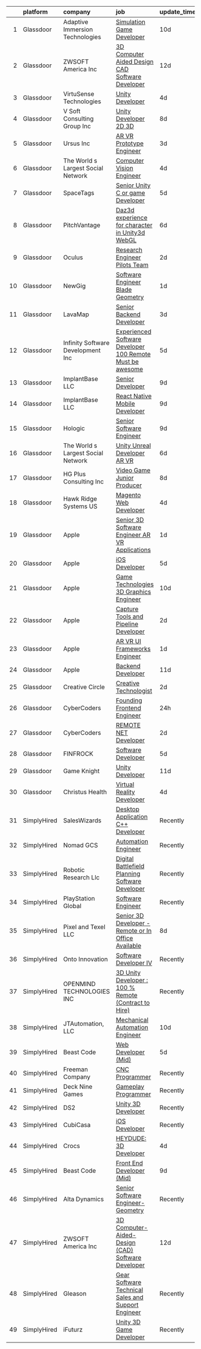 

|    | platform    | company                            | job                                                                                                                                                                                                                                                                                                                                                                                                                                                                                                                                                                                                                                                                                                                                                                                                                                                                                                                                                                                                                                                                                                                                                                                                                                                                                                                                                                                                                                               | update_time   | location              |
|---:|:------------|:-----------------------------------|:--------------------------------------------------------------------------------------------------------------------------------------------------------------------------------------------------------------------------------------------------------------------------------------------------------------------------------------------------------------------------------------------------------------------------------------------------------------------------------------------------------------------------------------------------------------------------------------------------------------------------------------------------------------------------------------------------------------------------------------------------------------------------------------------------------------------------------------------------------------------------------------------------------------------------------------------------------------------------------------------------------------------------------------------------------------------------------------------------------------------------------------------------------------------------------------------------------------------------------------------------------------------------------------------------------------------------------------------------------------------------------------------------------------------------------------------------|:--------------|:----------------------|
|  1 | Glassdoor   | Adaptive Immersion Technologies    | [Simulation Game Developer](https://www.glassdoor.com/partner/jobListing.htm?pos=115&ao=1110586&s=58&guid=0000018277169544bbc866c0fc79dd88&src=GD_JOB_AD&t=SR&vt=w&ea=1&cs=1_3bc70404&cb=1659855345546&jobListingId=1008033134992&cpc=1CBFC3E34E2A31FF&jrtk=3-0-1g9rhd5h6irl5801-1g9rhd5hojoqd800-8696b9e614df0506--6NYlbfkN0Ah9U34QtNT-Rg7ow0I6j33eRcaaM9l7k5iW_6MlROAU0HQnuUL2uxLKSiskT1dvNKJrLJNOcVfRYh6zJkw4erGg5h66n8ksKwr6mUwUADIHrzs_MmvP5G2FHV5Qsh4jlJ6hb429Zq0t_uQi2QjuGsQrYuVHVmrbkVoaVQkHIdGtPuDinc7CtWL0V7Omp8Ej6e7hditK13RKHlySYLzMwWawQoXZIMRZ_8h9W7vDJyjyjDrVTog1R-Fo1o5icbQp-1aNgjmnOIcogusIUOaI8KMWqN-1jsSil9oUK3NxitBcxFu4Qil2A85GxSMMpSmDcrbIsu6liZgbN2EmpoqxWqHja3Kx32K61OFhmIcAps4Om-wps3JgrDVpfEXc48PTUVK3Xd0C5PE3CTxlsLYs15LifgzT4bkMDWv-uTMcV-t7hDlEJ0sRjw8yXiJotO1URl9rRevL8Vklbw1QEw9kM5R52uGZPbiAKKMEnCj8BHTTtxbAvBKSdyPWEG_ZqM7r1Y%3D)                                                                                                                                                                                                                                                                                                                                                                                                                                                                                                                                                                                | 10d           | Remote                |
|  2 | Glassdoor   | ZWSOFT America Inc                 | [3D Computer Aided Design  CAD  Software Developer](https://www.glassdoor.com/partner/jobListing.htm?pos=101&ao=1110586&s=58&guid=0000018277169544bbc866c0fc79dd88&src=GD_JOB_AD&t=SR&vt=w&ea=1&cs=1_0f4f50f7&cb=1659855345543&jobListingId=1008028413603&cpc=C159A350A118AA9B&jrtk=3-0-1g9rhd5h6irl5801-1g9rhd5hojoqd800-7cfc9b44e995e1c8--6NYlbfkN0Al--CnnRAAemIt_jfh57jxz0oZUFSmuvBQtr16jS88RRLe8Ac7oVcsiyg-vicHt85WlGgMjQ3jT_JXQEFEJM2J6WbHKirNqK3Z481xKc2l-WsEBEiFHTKZzwi3TM2D5oDtmy1YCJtTLM5VPw8FD8ycXz93Nw6WVEOhwseukaqVqFM4pURWTwlnC0FcXcD6Ew-bbGcWWQ2l_j3QMLji_Mc2qU6G0p0M2Vr29M_0_dh93W81ZHrTfpBuU9bmk605HDBSt452dminF0uTBvsTBuvsqkmGMF1KUBCy-FiRyeY3zAxf3axXp0cy1FPV6cWu48aTSsj-CRVfB8UHBaPueMN4VMryyYwLVF-DOCYZdeQOl-6GHVlaEPttoRtZRJoUS3s3r0HOzyPrykwakWnI4Hk5bGQ0PuSooO8EqiheD_YLFZhjz0BDAYPcUpBoreSk40RyYHTuH1VGh3hLfWfy9a4k1AP6wAoZGBv4J-ps4nxS9mVttB4sJBYYtJmZH6ePcEWCk7SMVfuA0HmzarB6Dr0_BmW277laYp5F5NSfwRwb6g%3D%3D)                                                                                                                                                                                                                                                                                                                                                                                                                                                                                                          | 12d           | Melbourne, FL         |
|  3 | Glassdoor   | VirtuSense Technologies            | [Unity Developer](https://www.glassdoor.com/partner/jobListing.htm?pos=105&ao=1110586&s=58&guid=0000018277169544bbc866c0fc79dd88&src=GD_JOB_AD&t=SR&vt=w&ea=1&cs=1_87d8d1ec&cb=1659855345545&jobListingId=1008047228085&cpc=280AB1FAEDD8D536&jrtk=3-0-1g9rhd5h6irl5801-1g9rhd5hojoqd800-621427e7806805ff--6NYlbfkN0CpTNcpmE4ij7sr_GPl7QJj6yehPG-kupSZfEdlJHm76PKMSXsSIq1med5BFIxC2pZRXqm2VLhN_XbCcerIOVWZ8h7ETYPARzSmbixQ7aLqpwonWBBh4rOL5Pp18dClbLthA8o-qLqLkUEi2BTeLU_x2fiKe0OI9IDJADdrOVWZeSJnfIngeVvcG4qEWq4Fni1op8Q-48EYiC5wUs1I31Q9vz5dRkWkoz5ub5I8SP8h1UNnyVtjuhcWFDc9cfqDflc_O1_UXxIvB1WWQkyCZGBaVVqLFe2jBB5l1fmargj5s8gZX9sS9esB6kctdtR-ABhMl8bRYxZWPC3jXVspaBttRIfJI-0Jvk6nZMrVupNckIK1i0DIKOJ9ZG_IU8Utun0jlDyPagDHPtKwZQYE3Cn_ytySdbOXrkt44HCsun_GuUaG5bpQq_N2Ml-ioWFVhjyLOV-UFAgPZhYrA8Vol5CR5UpSNZUEZhSo25rCjMibnRLqkjAJ-s3X)                                                                                                                                                                                                                                                                                                                                                                                                                                                                                                                                                                                                        | 4d            | Peoria, IL            |
|  4 | Glassdoor   | V Soft Consulting Group  Inc       | [Unity Developer   2D 3D](https://www.glassdoor.com/partner/jobListing.htm?pos=125&ao=1110586&s=58&guid=0000018277169544bbc866c0fc79dd88&src=GD_JOB_AD&t=SR&vt=w&ea=1&cs=1_75f58181&cb=1659855345546&jobListingId=1008038008594&cpc=C4A69CCDBB3B9599&jrtk=3-0-1g9rhd5h6irl5801-1g9rhd5hojoqd800-9a4a01b372ff3881--6NYlbfkN0D9RE-Si7ybiUgDiZLiiQYmpNk9Vbzm2gLbPAQW_p1zE3jUynzuC9mQeE4jvLF4MlSm36CescGx2H9d3YI0fVAn5prwo-RLWQRl_iwMVkZ6WLNFpLl_y3iVO_S9d5oC2ltUQyL-xm9HKGpi3r8xf5SsrsFpcevLABNYdw2hIoCqPNudL4vGDMg1xKynN2Z-YHbnhEguMgbdDiXXa4b0LmRYhDKz51k_cDBp9OeR3PMo25zRqRW3krJ_vNjI12vEsLuwblQ16VK7hR9E_x8VTpe-HARNIAoAD5yknGfcomyBytnKVV5pmrTomD_tb0kK8cf1dGx9a0lucG4ksa2W2FLp34-S-UOCSfNotNn8lx30nRkFrOFjESI4vlnOm6bT8iXnh1N2TwXfocmL3wRVqS3cEekpU5Jab77jUADopPEe5HFArUmqYCbxNKsWV1fM7H3wlx6miALWJqRinDszrAr9qucyWTJXBtM2GGxehsgc0k0bdZX-oNIyrQPTC24xOSM%3D)                                                                                                                                                                                                                                                                                                                                                                                                                                                                                                                                                                                  | 8d            | Oakbrook Terrace, IL  |
|  5 | Glassdoor   | Ursus  Inc                         | [AR VR Prototype Engineer](https://www.glassdoor.com/partner/jobListing.htm?pos=118&ao=1110586&s=58&guid=0000018277169544bbc866c0fc79dd88&src=GD_JOB_AD&t=SR&vt=w&ea=1&cs=1_e8ee53b5&cb=1659855345546&jobListingId=1008050504524&cpc=44CD5376B8534B8F&jrtk=3-0-1g9rhd5h6irl5801-1g9rhd5hojoqd800-676b17f24b5cec8e--6NYlbfkN0CT8vBT9H5mqECx2dfLV_FONLPDKpIRssxVwtj05Tmm4rA5I0VNOPdM1oYsK66ov5oeU1vn-T2BI8ztXGS97o12IFvk4488l3DTvol4EnNmos7vPDsIF4M1XmYlU4dn1Nsnus1ZaIBo6ETGQa2zZqKAHTHfC4ASFGZ6UE8aWyeWDYi9rIQsDJkXDhBQ-EROLr0fb8Urot8Am6Pv3mP8JgpyUvE3FPwrS_yS70cetbrOOtJ_SPeHiBBZAC_GZSOloUIMePftOWvROVJQXz0-77NLsiIUkuVazbWfKq_WSzvmb71JMa4BAmU7-cnh56FvbtV4UIhOasHTjqG9dSax_sx0Bw_Vocd7v_JZmwl6WsWMCBeDFc0FyN4i7Ze4f4LQ_f81JEWkW-28kac72DlvIvmoBu4byGGJlbrszBeaNj-YXpn3Zyv9RJ6ngkqOgcA4-eBt7lGvuPd8ry2k2Hywts2vf4KxOh9BqC11qKPCgAMFrZNlTdVtlvleEphdj1AJNgWEx3UHaD8ZAOQRLLKhVafhgDUh3RJ9Q-JCza9VB8S03XPhepsI0OpfFK5yTaUZ39TEvRfBWUpVeXsMkaIGah4W13vqNYul2QOm4HfEpQw2N9wOCLwHDbjWZJzLLCJIOReElIPz9phnqyZvgzwQaiLvt9fr7S-VadA_EgylqGHrrbY8taDbBFq5ymf7OnwD5GH-KLAWlYm9OMfk1HYNfOpFo2wm2QjNrQabKquFQOiL_7ZsQ24VIv_qu9K467zTcCt4QiwtBgkJWlgFmIOmUKHcTSllA2T1YcQYdlFPFEcRZNGz2L1qxqnBPIHgkJiuLjMq2UIR24lUiTyJXPTiFugjIH07clTOJ5l4fHa1cs72um-GP8r0zsCIWNp-kfoG1LpBVbknZPqEQLSw8hu4zwaESk9pf8X29bsJgYqa1zzjiVn6rkhSSJ0zoCAgemYuCEX2S4pmj4n3ty1PY2mnc043fSyiu_aQ7yJ-SNkKUiiSbjpqH7f3EtwbiAh09Dznvoc%3D)                                                 | 3d            | Burlingame, CA        |
|  6 | Glassdoor   | The World s Largest Social Network | [Computer Vision Engineer](https://www.glassdoor.com/partner/jobListing.htm?pos=119&ao=1110586&s=58&guid=0000018277169544bbc866c0fc79dd88&src=GD_JOB_AD&t=SR&vt=w&ea=1&cs=1_9569598d&cb=1659855345546&jobListingId=1008048926981&cpc=FDA93C03AE7AED37&jrtk=3-0-1g9rhd5h6irl5801-1g9rhd5hojoqd800-3df57880f4e5e665--6NYlbfkN0DSgjPPcnEdvoK3uuxfISLALE6pB1FR7YSHOr_tSg5_QGIhoz_2VqUepdcKLBLI_zTQDUXKUWfMuNvfuqZn8sOei-sNGQSYVTP8bqjPD9AiTZ76qC6KOAfglSCdr_EMsiqjzvxeWSFlXDH0wZYPl6JNp87Y4h3RRcvL_jR727myDT2ZGrrrQn3UgwYwBXqueJdLrDbKybviiuVTTlMa6JSne2_BdKPeAwoBhdDewjzuRL1oTmUrwE8HMRKfn4i6gylX3WGt_e-MqOs-WogN97KFRgGC3kuisx4qG3-oaa0UESWiAaEQNAFpNibDOcPL82VmJdAms8pGbWLbmXyWKkI3fvzULJsvykVbQi93Vwn0_tcWk8OZlnAXqJQ0t42CUl-9UqepR5UwRGaBmOH1qvNDOS9rH7Y4joPBrU4IIsgxuFrVZLLSvtl6q2JrKsDh5CLB2_XDVcACkASZ2x4R5WqzIfB0Ia4sC5f3SmIoDxEnYDV4zFoZgGUt8t1qK7lTdO4m5Qpw_oh8M_-TA9ihb8tt3TpjU3GCeULmpmdYcsYPui-q835HTCnRDkA5hhEZsxAJT8iPno09lzKZ3hFWAXhP)                                                                                                                                                                                                                                                                                                                                                                                                                                                                                               | 4d            | San Diego, CA         |
|  7 | Glassdoor   | SpaceTags                          | [Senior Unity C  or game Developer](https://www.glassdoor.com/partner/jobListing.htm?pos=107&ao=1110586&s=58&guid=0000018277169544bbc866c0fc79dd88&src=GD_JOB_AD&t=SR&vt=w&ea=1&cs=1_63a4afb1&cb=1659855345545&jobListingId=1008044924626&cpc=CBEBA1A9D941894A&jrtk=3-0-1g9rhd5h6irl5801-1g9rhd5hojoqd800-6cf5f399b28c6351--6NYlbfkN0BUVF9cqJXqdFDsrpxoGIhdnz07wL-gW_U5nrZAHPRhGVzrfnHyhdN1EPN8I7ZiQaxplMz9EJF9vxzvQnPArqQqftQpTXcRLSd7gVgkUliHbiHAwV18JGisEYi3xNpBGvahPVXwgZRUXCfYbekES6VlaAAY6iUiwa1D1RtpgKJR3J2o4_SXw4dJ6eqxn6pmlEKXBl2p_V-0YZkz4NmFYQRAiO9sLlPMECqgoUPvpvFcvh18iCZpzXLkFrsizlVu-iDUPWL48_3-Zi4ZCfklphrUx8BoKGJq1zlabpkx_fvouJtJSKHcusGbW5A6Ds_qvRPvj1zj0MPsbpneOWZkbQM6SdZc8hy7dqViQE9cnX1slDMkeokJQupCBmfPdqqHQCTPRR2Nq1LJYa6ji1rSS41E5Yx9P62G1xZbR6kDX1S6WfZeBHRvctXYZn5zIn06RlKavFlPt-bmaZTojK65FWLGqGOdFyqo97REYu0WbEz_1sK8yiknnsnxPhba94McHyUvbxhnSsQvEQ%3D%3D)                                                                                                                                                                                                                                                                                                                                                                                                                                                                                                                                                          | 5d            | Arizona               |
|  8 | Glassdoor   | PitchVantage                       | [Daz3d experience for character in Unity3d WebGL](https://www.glassdoor.com/partner/jobListing.htm?pos=103&ao=1110586&s=58&guid=0000018277169544bbc866c0fc79dd88&src=GD_JOB_AD&t=SR&vt=w&ea=1&cs=1_45eee747&cb=1659855345544&jobListingId=1008042183520&cpc=BC9CB04B69E72EC2&jrtk=3-0-1g9rhd5h6irl5801-1g9rhd5hojoqd800-2d925dfc83a4c43a--6NYlbfkN0CnvnrZV6i1JGX1yqycrBVKxG_QbmFGo1hJvaAPDrdCVZ8yoQV_d4S0xUhNM-dH_1A5pP-pXzd5Ltk35FeWGELA4tM9OpVNAaKCl4oDM2bslPC15-Xpj1OSVVxbNUHn23I4feMXQy0B9AWcC7dWCgnuF-Kj2f27SL6sXo8qXOa0Nz5dzMoFjHXTkt4cIvdUtlf0chYihrWH_bH7GR7N-jZcOOoiXrfsEwjzP-Hyfo4qlhhpVthd_QDIulA8sM9RvdU4SNwpuVgMvSu3kOzWPUuYovnmlQJa97EfT9ltvS10huHiTlZvraz79u2IbyuP9XyRbl-x65nrqgci-P0KQRgKEf39F__X6UzkFbxylRF7Ll4OL6hS-5q37l-rihCjtj0X5EcmTRXqWjAZNQv0jKs-gBHxDpO59U4h8-vRYyvy7mjErFWUp3uU2TAaz-eDntay-bQyzmFALB7Ujv4LiCEgX7l5PZVJhZa-EZ0jxc74qhYMnAQ1_mgSQI5p4BmuW_wo9NIes-zUiHi-mqJKY981bYClk3FTaIA%3D)                                                                                                                                                                                                                                                                                                                                                                                                                                                                                                                          | 6d            | Remote                |
|  9 | Glassdoor   | Oculus                             | [Research Engineer   Pilots Team](https://www.glassdoor.com/partner/jobListing.htm?pos=113&ao=1110586&s=58&guid=0000018277169544bbc866c0fc79dd88&src=GD_JOB_AD&t=SR&vt=w&cs=1_b8b59a44&cb=1659855345545&jobListingId=1008054420239&cpc=18C9CE28155C17C5&jrtk=3-0-1g9rhd5h6irl5801-1g9rhd5hojoqd800-f02f403494e1a5e6--6NYlbfkN0DYl4UJW4r1Vl7FEn6T9F-rD9lpC-0oMJVSiWjK_MGUd8e8cHXcpv6KPyjLHZEfqkU8Q-GedtuzA-h3AL4YZM2OHW84t3MEUcR-QhtDykXsdxkAatdGrUQRu8t1tO9ZnbHDFYxLZE2a16yDtyteMQ-N14rTT8fSGrlTkVW437AT5TICjfleJjxZTD7iXcMRK2AOib0NMPf4JKFDKsq98g3ZQEoL3gQ9C_oRcZ-W0p2Ye4-UBLcJsKLiiq3PrWSU82ChI4bfpXbs4Ob_rxdNmu1qLVfe4Be1eNtM6IRobjxsabWqZUmXlC9_MQHiDeVbPyCrtLiC7jnZaSRcCy9KJyV_eKMume0GdQKLs447LZD33MtWSuUFdigLhprYLOtSUO9Sb1uU3oYxb-NTnP1BKq5O_srbBTFRn8514rTM7tntgehpQgg09pCEBYj1DNW86CsLewCAwlM9ZsbcSnaMT91Hqe7t9-O05FrScUQuaECmeZWIUKwTL_CfQQmOzS5reyfggsi7QwyZTEofbbG2g3QJOvF_dBTqglH-VRFnnbh4YxP4OfbAK7iqpxgRDKPe7uM4THKEXPZFEYZNsjFxO-pinBvjIF_Qz7Z3QokS4IJwl8NrMBmiGavLFRQbbOD7NmhPgN_Bzpi_kkhjs1wrnTMLvz9vpgQL-L1rdi_gUyK_JnAes9EQ4NpYAjF0rUm0EaIINVFc93XR5K_gjPdCjeHhU0xUIHVDjgeyLE_XtNHLnGTpy9ehu_Cvz3keiXT0tMg189JAZ6eyfEFSqylHFcZ_KaacOY8DvljqbNUArSKVQKlBXySfTJI2Kcimk4hAtjsDAGQUDwh5ahH4OkEJOQSgmxQm0paifDeaFOq5oo_yGDTE3ReuuyjTWF17S9To_YbiB3X9T6lQcH0hKQ0J0rio8wRe_MUlN2JGVs829Sj4rFhcXyZxRa6gg_Q0a25X6vzXjxjQQEwlOSTpMryGttrygHeu6oirdLBuPxRJKd1G-vyVTa6eb5MDptoUqY0brsvYrPykp8jRyr87Ril1seCzibYEFjIQ8wUV3CVucScJwg%3D%3D) | 2d            | Pittsburgh, PA        |
| 10 | Glassdoor   | NewGig                             | [Software Engineer   Blade Geometry](https://www.glassdoor.com/partner/jobListing.htm?pos=130&ao=1110586&s=58&guid=0000018277169544bbc866c0fc79dd88&src=GD_JOB_AD&t=SR&vt=w&ea=1&cs=1_86bc973f&cb=1659855345547&jobListingId=1008056599910&cpc=C891152315FA1AD8&jrtk=3-0-1g9rhd5h6irl5801-1g9rhd5hojoqd800-32bea38ef3e798dc--6NYlbfkN0DMRWx3dxQwEUy80STP2pDlM0S_bnaKySzJTmtENEPEW3GrnwDjkmeNwP_gM4-BL2ECxG5UX-0Ddf6l0i21AsEC2qzPqkF7IWL6xggwFXYRh9BmgcGfQFRHmyV7M9ZaOfyFRN20yRRrrz7eEKKhct0Z1A61Xksj1qLRyH-AdwEVL872nzWGhmr0kPedwUNWBiAyM3YhP5qthlD8-CZP_ZRYUBAKtP1fNx3eOFJayumV51FOvRH84DJPrzC3eZtWQOPB5lYzvro7127sUiQqg5KZHEbVlTCjqFcr2WSpAOpIkjO5Vsz6wN6GE1wiFOfrAcCYZtLQEywlBjJN_vet7mjypCUSIaZdlKIkyXvJKp_c2mqKbCRTO7vx8WgPfWFC29V3j26hSYDy204oeMn8-f2-pNjkjNwzU-nM4d9TKfzaKuHCaRZlwGnTwI1THMQzQpyMnoJmuqGW3gxT_qzYJeDze2-M9qLUEhV2wE9FnJbkrJLlHnSi_noyx_vKV41MwgLhq6m4bPy3mQ-ioO23QmgScCwCH8Tu2klRG5E6_8Zf5cwBmVaJYsWxvtNiLnOx4VEgpPfnRTkOBC6aG-FigCXvMjvWPe_EjHh7IQW5zXwwx2y7Cv51a1qmUS_pkSlnOHcjpsEJE4msxXPA07GWWDWy_5Wom7FK06TuGNX0btYhYyLR1GSG2ZAkMdaP4m1GWlXFbjB2623bdJpjHx1EhBnZ8uO1YU-x25UBMkRATmZ4uBHWQXmlG5Ghd0A8yUhVEyaHSZSEMpTyvw%3D%3D)                                                                                                                                                                                                                                                                                         | 1d            | Boston, MA            |
| 11 | Glassdoor   | LavaMap                            | [Senior Backend Developer](https://www.glassdoor.com/partner/jobListing.htm?pos=122&ao=1110586&s=58&guid=0000018277169544bbc866c0fc79dd88&src=GD_JOB_AD&t=SR&vt=w&ea=1&cs=1_0c2afb69&cb=1659855345546&jobListingId=1008050740036&cpc=B076152010A3B66C&jrtk=3-0-1g9rhd5h6irl5801-1g9rhd5hojoqd800-7d6b37a5db87c67a--6NYlbfkN0BvffYVbnfQbS93BkAhZe1nr_iwjsb5JUyOPZS3_wkjOYD9sUsJRbgl4REkNKjaWRb9wHVbYyC5HfB8-tuFae9LBpMTkFN62YAqpKhkOmcZ_eDCFd-NUspNlt8ACtl7ecRE_WssjxM_gexv8eT6W4I2ksEPuKnYqtu2FuKI927PQPKQ9hZj70B4qaSM1xb5OZ_MK6m8aCKnq1IKGQrQI5RrO4EI5ZtRgLF5IkHu6WMtsrSGaEEaN0WSNMNSy1LELKWDNW4FsACykywHibBGctlG1VJxckcpISov9IKqASE1tniK1fMGwI90QY0OGDwRaBUAYGf4xobTUMx5HWHXu0HCKWJQxqq_lFrp3Soy7MuIphlVrInMY5xMCNG4NrIjBs4hGEmQ-Cju_QzTDnMaxRoyPZN0gAAUmbAGBx6GfC96Br-y4RLcEfOlNeAMOMIZUMfzZvew8g4WOA_HeZvN2p_itx2lrv7tCKQWFlnc0RkXw6Gymy_UG08CTGiTLTD_Mkw%3D)                                                                                                                                                                                                                                                                                                                                                                                                                                                                                                                                                                                 | 3d            | Remote                |
| 12 | Glassdoor   | Infinity Software Development  Inc | [Experienced Software Developer 100  Remote Must be awesome ](https://www.glassdoor.com/partner/jobListing.htm?pos=110&ao=1110586&s=58&guid=0000018277169544bbc866c0fc79dd88&src=GD_JOB_AD&t=SR&vt=w&ea=1&cs=1_0167f85b&cb=1659855345545&jobListingId=1008044579419&cpc=4050D81B60456B41&jrtk=3-0-1g9rhd5h6irl5801-1g9rhd5hojoqd800-824f9ef21f9fd40d--6NYlbfkN0DXKDYI_yepg0NlIxbNRNpLYk6-xAUlLi5O8UrMeMQShxyNklefT9Dg6Mxyf8ICyk8pasFAZMLzK9wmF44Z-YinhMO2XccTuNh-vGb879Ozbl5q1rJqqHfF3Ejr00FAQ7iIDimQAPWGRU5RhPQD24iVsHZh3H-iVOAqpQBcaYIssX7Vsa4F-PJ6DYiIgCmYIUAQLydxZVyFcHEIVTgcRjn1nZaAkbfjSSnHleuFxyxAD8Pe6Jnr53-5f3UNguFr5YWV2ojKXx51vcmnCIo6hiicVEIWDRdtZu5t_H8MccEYHf1sEliEOW0grVR5pHTMNMoSPak5oESFESqJahuFocPzc9GLnUCsfuzYuK3y-s0HPP1CEl17LSkODj7Y5gIzZ7Tikr_PrSQBK6Rtfos6D89Wyu5oOrDoF9Nbchya0ccXJ_LYqIFPXP1xxTuMrpWTbDmu8HMZwbFUKA7ZLIpdd-ijPtHVyh3waXjTEEPpD6I8_zuRVtlb8yWlf3BMCWsDY1Eynvjxe-9QjA%3D%3D)                                                                                                                                                                                                                                                                                                                                                                                                                                                                                                                                | 5d            | Remote                |
| 13 | Glassdoor   | ImplantBase  LLC                   | [Senior Developer](https://www.glassdoor.com/partner/jobListing.htm?pos=106&ao=1110586&s=58&guid=0000018277169544bbc866c0fc79dd88&src=GD_JOB_AD&t=SR&vt=w&ea=1&cs=1_63102f5a&cb=1659855345545&jobListingId=1008035599348&cpc=6945AE2F4B03E059&jrtk=3-0-1g9rhd5h6irl5801-1g9rhd5hojoqd800-35d53dda3d640397--6NYlbfkN0BHQbTvVCdnG9b5D_7dafPobYSDZepSIAvvxtVc087LjkZltrB4JWrFKerL3rKdYN_filAamPHN3d3x5rsHJH07weJvr4xTpexZOZR1HzFm8EgxL4ifiZUr7TumXpM8QPOZtR_bjYCD3s-D3Ib-_AsRjQkNG9BwZQjHm0t_ByZq_LOwpxYNmvslII0123R4-OgDaNAnOSuvqlpInSayQqNvLENm_BRvCCI4w7zyJNoYkW3ZL3tuS2oRnfQvdm5DtJgkujxs_uyorK3bhY7YV62RzD1pi9NeZdkzhlGCtyc2mZ0U5km1o3AT-WyCMIMo8m084BeZZr4J-I6EtY1SM0ZOydU8xCH9yrPIh1cRJPheCxjrdroBuYUYkfTB50OOKL5o-bdcGwBxBZv8SIoCLJoPKyNCvobnsqj3ZMjL3ruGHhyvEQ-tshiks3sDB6q2HhfWFAMKVdF288cOnB1oO9w5v5r4acpRltpCHZ_j6vi_zd89MUeomXl2BO0-qBTa9ik%3D)                                                                                                                                                                                                                                                                                                                                                                                                                                                                                                                                                                                         | 9d            | Remote                |
| 14 | Glassdoor   | ImplantBase  LLC                   | [React Native Mobile Developer](https://www.glassdoor.com/partner/jobListing.htm?pos=112&ao=1110586&s=58&guid=0000018277169544bbc866c0fc79dd88&src=GD_JOB_AD&t=SR&vt=w&ea=1&cs=1_9a7463f7&cb=1659855345545&jobListingId=1008035600850&cpc=21001CD36CB5FE0E&jrtk=3-0-1g9rhd5h6irl5801-1g9rhd5hojoqd800-9ec0f0a75089e679--6NYlbfkN0BHQbTvVCdnG9b5D_7dafPobYSDZepSIAvvxtVc087LjkZltrB4JWrF9YwSpRDtqB9PMveNVlEp1vlq52nDCFAVVAyR6iw0NmtgqoY-LmqzCI8bM3WJ4TACEz7NViqKmQjpqUJAF9nvFimbQX0zisBE5phpuWG4WzHcV-JYqghV3PLQ6Y5dWXKGO2UKedvG_xp9m7-94PMJYxvDSpmpH36eBcgWXKMZq89agFJPshfpNDkU3VcHPBjpDDU9DTY-mYT6HNiKRbqyOPKczLhljUJWXdGSgLj2WOWjxTJpMDRMk6QhslSs4in0dk7CXPFwP8rzCfwXCDs-k5atkHR380fDCHaba6E6RmpiVlti8OOcMykUtYMDBJltcIe7JydiY8eq28BgpLjzR3kUjHGePpXn_IETIQVvfo6-bcrQShRrRI9lR6bR9yeawxGGtngcdlypjdmpKOqYk6f_Wti6wRzgTSURW6cRNL7qUZNp6SnoHzjwsksYfJad1L9ly0_2oKazLqkYpfXgeRAN4foXPkQV)                                                                                                                                                                                                                                                                                                                                                                                                                                                                                                                                                          | 9d            | Remote                |
| 15 | Glassdoor   | Hologic                            | [Senior Software Engineer](https://www.glassdoor.com/partner/jobListing.htm?pos=102&ao=1110586&s=58&guid=0000018277169544bbc866c0fc79dd88&src=GD_JOB_AD&t=SR&vt=w&ea=1&cs=1_a39f2299&cb=1659855345544&jobListingId=1008035611557&cpc=E18BB22C8F696240&jrtk=3-0-1g9rhd5h6irl5801-1g9rhd5hojoqd800-1984b3ad3f389069--6NYlbfkN0BIt5KZHivwwo_wZxzoe3vEJRCbgkNffanBibTCE5BSr4e_0A8PefhxNz_DjFZmOJdrrq5yk4dyGTM-MWYZjIReMwI0wRAr_TLq_4fBaCaX7yBEftwejyvH-ozDuoo934eZhR-dDFKGl19UelQsLe1Jq08fIe9wm0ku-kWNeYalCRsI1hVkq8ystbhaQIwPUd0pDGAobLKlSdeVCp7jHKDfO9LcKn9eOB_LQ_OVRyljjyqyny0Za0tmBknlRqhU7TOw5hPBdVKiXR6_eLiXSj8FWAR38qE3bcbWnXw4JoH9-DVPlP7FxLj3-8gFFysfLGhFnUEaR0kPb1ElfRFL0TyO6PfBZvYDxAJ9TCFp7SCLPtddhBD36waIcuIodKqOHGsVz-weOhHjRWeQW3_WoOBd22MQr2bSR3fNEliLzPxtpLwqmcZCLhcm3_h6uwwH4W7T0YADCv-kLsarMsoccRyBQmijzyoOIpKDhH0iN8ZAguVp6N5CdzaDNTJEeN3vDqqfSJiR-B2_SQ%3D%3D)                                                                                                                                                                                                                                                                                                                                                                                                                                                                                                                                                                   | 9d            | Newark, DE            |
| 16 | Glassdoor   | The World s Largest Social Network | [Unity Unreal Developer  AR VR ](https://www.glassdoor.com/partner/jobListing.htm?pos=124&ao=1110586&s=58&guid=0000018277169544bbc866c0fc79dd88&src=GD_JOB_AD&t=SR&vt=w&ea=1&cs=1_c4766469&cb=1659855345546&jobListingId=1008042375696&cpc=0FE1F5EA2BC84A01&jrtk=3-0-1g9rhd5h6irl5801-1g9rhd5hojoqd800-f494ee243d38d501--6NYlbfkN0DSgjPPcnEdvoK3uuxfISLALE6pB1FR7YSHOr_tSg5_QGIhoz_2VqUepdcKLBLI_zRVnZbHpaOUUg4zxA3YNJqfgCq-9o0liKzrVYmTrr_XDVnqIg3IFXNOjuKyMfftGZmcup85RVP1_M3P6WAr9I7CFCQ97cF5i0P5r4PJSMbs2tcTlq4Tns38sn1eNOuNXnDWMqHzbgQwW0FJTh8CCdl2nUyjlCxgtFclmMHZ8SHLreiTiQlyNibzC23reV9WbKdNkHR6TLWr2MCmipyKO1ZB8bI7XqFS17ufdetRc7upGYS8HJ6yiNbQcSRD6Oa6ruWvqNdQ1ARjTpHBTf1FcVEs-Sa9YYrfiW_lKUMrHw2Zo9OaIq_gnZHIkJ9TING9_-mzKxHWBP3rc5_QFJAlz8cOy93S_I0vp3b5eH8rQyk9qB46vU9ABJ1UzQBbg0Hclt2NTZtTseR1rgBYNiAWdWmMV9sSP7lznv4xcqjt5EM3gzy5qDOGAkmHMnHGWfawLNiAqf4joGwgD9LB3gHHNuLOvy02f8m1Q61bzd6DKm7G-v07DBxsArLzZostF3CLEuIzoNO-hkPcJo9yQqN5X77n)                                                                                                                                                                                                                                                                                                                                                                                                                                                                                         | 6d            | Sausalito, CA         |
| 17 | Glassdoor   | HG Plus Consulting Inc             | [Video Game Junior Producer](https://www.glassdoor.com/partner/jobListing.htm?pos=114&ao=1110586&s=58&guid=0000018277169544bbc866c0fc79dd88&src=GD_JOB_AD&t=SR&vt=w&ea=1&cs=1_e05f1645&cb=1659855345545&jobListingId=1008038356331&cpc=84DBBAA61F05C438&jrtk=3-0-1g9rhd5h6irl5801-1g9rhd5hojoqd800-4bb494ac711178b0--6NYlbfkN0BHIfC1zsKGIu0R3teaIu8liT7fbRNLaQeDQfcPJweUK9FtGyWMTNeDEzbNNT2163zZELT0Z8Vo531KN2eBQ2PCh4S24GRZZRgOs4oioDvB62DkjmEu0iG0PXAtT-B2tpQQY9pMWSYPLQHpftw463XRI5tz8kp1KrNCmNjyvr1EX2IgYStNB96IB2lOJmwlzJolR8v0ePHcvGS-gyD5WbNyhDa8I0NOPNI3-JcX7JAgtV8jTDTKEC9GiNxf804dXk13U9KsCHdZ_2WD6pcuk0gOR-OgNqq6hW9xmcboCnPV4N1Vbnzb9LLmg-OZWNZYR_ulvU7eBVFOBkyi3sOKOfWJXrDzcXdwTpCX3MD9b-w2NrPNQqQ-yZwm-8cPWyvUJta6Ca6plLyTXQqYRmkw5u4RHG0GXxQBa1CgVvnwtgk9Ee-dMqXGS2chwDqMmEtklv4wDRg7qVaC6YUuWDuOtWh44kk7kyhZ3F538Qv6gHfzbCBnzau_nY1ue6YA5_1uGvEk6uq8tanMxg%3D%3D)                                                                                                                                                                                                                                                                                                                                                                                                                                                                                                                                                                 | 8d            | Remote                |
| 18 | Glassdoor   | Hawk Ridge Systems  US             | [Magento Web Developer](https://www.glassdoor.com/partner/jobListing.htm?pos=111&ao=1110586&s=58&guid=0000018277169544bbc866c0fc79dd88&src=GD_JOB_AD&t=SR&vt=w&cs=1_c34baa3c&cb=1659855345545&jobListingId=1008047562642&cpc=AF02A54CD0F60729&jrtk=3-0-1g9rhd5h6irl5801-1g9rhd5hojoqd800-fec8258b825b7fb4--6NYlbfkN0A89DqYVJlt2nPzsQujMzTQOv0byM_oFSLru96Xp_Pv4055GiWc8mWwc_3uOBVOeG4GM8ep_oD_mGcQG62HKOZz3LFaNIEfiy-bl4CFQKm0YUzEMe41PG6p-77-9xTP7iN3miRs-NsCzIDAKlyzZ2Bn2rizVZcIZ05dbA3aAMVwH_6nAYuqJi7baiVAbdnnHNKwMm8vLayKtkTBQLzcSonzmp9NCQ_zUG7YNtAGs7uGw2SQ3sj3wgMo7OX3NcSWQBuww54C8qpGBSMvTKGEwkkRH-s1pBxDpriFrBRCA-6c3JNXnIBTvcmHgKp6CprnK8Fne2M_6ncRNSIiuBJSU37vUpTfTvrPNyFh-lSWVfE34cIhhXKAZFRkY0IVu2DB9XiBWqi5aGjV_-5Q64wJQZlagblLG6gHdL8hMK3jStr0OzjPFTYJBz8TlyT_hZbDbiiXxY0Nmas0foxYEJeUW7RpzBUj5Vrykks3En6cgh9evN9pgEXefqpaY-aYY0_sePttY4ozNhPnpUjbj0bEPyB1kX-hOaZUqY1ToHRxtolcCUuvi8c2fPbces-V7og712arL8S_2jiXxG3G92hTnapogkvnBKb-IYw8pIAhQ82sNYY_rAg62PltVk06IC6wU5nJzm7E-aTPsIIQjtdD7Vplmj3XCCn4ttxzC4UlcqVw4BMrUiSHV330n1aMk-N2WE46u8-nEZkcf5BrYieu50U-mR6629zLlbEdd6Z60bfT6A%3D%3D)                                                                                                                                                                                                                                                                                                                                           | 4d            | Brooklyn Park, MN     |
| 19 | Glassdoor   | Apple                              | [Senior 3D Software Engineer  AR VR Applications ](https://www.glassdoor.com/partner/jobListing.htm?pos=117&ao=1110586&s=58&guid=0000018277169544bbc866c0fc79dd88&src=GD_JOB_AD&t=SR&vt=w&cs=1_4df69f27&cb=1659855345546&jobListingId=1008056590593&cpc=654405A9B1E0A9F5&jrtk=3-0-1g9rhd5h6irl5801-1g9rhd5hojoqd800-8a5d37b7cc9fb997--6NYlbfkN0BvKrLyj5gPmtZO9T8euul8TCxuuKNOtzRJOomxnwSEodTz2Bc-sPZlbtkML8D-m4p0pJTPBVw_o3m_Oh8fVWx8xxG8qf5OVBm4o0-tivW9O7zzhZ1RNKbsMBQYAc7CcTH3FJsn6aizy6LbQuUVQZAOUhguUDeQu0Gs2deBSodQNI6XcDT08s_QmUg2yNuf3fcGAY5DUm-pKlkMwTroupWbvo2mOnnLH-63Tp9UC-paA3WvOSLaVrnLHhcG_g6GCHjz635-gI4aWHG1z0T-2K16QYUrGzMPhnG3w07ws6b4_hA71Jz8lDPJfUjuIww0spUUQkOhhgb4wz4SwRbvhTkqHfwUaIlW5s_PV2eIll1OA_1eDNja5Mc-FZSihwxxeZBqnLL419cBUpvGpzHJGyEEiTZ2SI1MddThqFRjMj__jlMw85WbX6F1DvhIsNzWTX0oJQi8vg3iqfF4RAc6bQ2zK4PQv6DRB7c9W0aXwrXaRCVfHM0lPBe8TT_jrrOc5bLBmJlS7DTEZ8iT5lshG64p6rogv6EDD-GSDf7Jxf41_YEjqLvkL3TFjl0-b-35o_t6olcY7KigAc__QUWqCczMz4nHZ2MV0kp1F7N3cDJcKZpFq6bynzqk5Y6P5IYdNuSdkwO2aE7v0DhbqZYZbVPaoik_ZunqDCma-7jlR-6cVF3WWeIjgArg_Bd8WiZ_mjdwiXQ5iqxaY1n3KGGt6OCbYLLu7E7znYP2FEg6a1QkYvaCpWWaQzzp8ztKLQSRQXL3_I_7mX_KeWAZYzcgTHg3WcmWOiO2bmCZCipR6SaLbpicfJJF6o7JECGF6WK2KAP8gJpevkEifG3OxVV8Lycz1CXbIm3DkyiE94TMrd5BZkFip4bvkSIbBc8cwNNe3Xdecm1TMcCSwpfKA17CC4FQ7J_zz9sMJY_8Yz4Ek5jzPIwMpvt_za9cOLf1GzA-Ce0O1r1QJ3tr7tfyoKAD4ZAo-0mcno_omxbcJJ1Y0z9bTQ%3D%3D)                                                | 1d            | Boulder, CO           |
| 20 | Glassdoor   | Apple                              | [iOS Developer](https://www.glassdoor.com/partner/jobListing.htm?pos=116&ao=1110586&s=58&guid=0000018277169544bbc866c0fc79dd88&src=GD_JOB_AD&t=SR&vt=w&cs=1_1d69efc8&cb=1659855345545&jobListingId=1008046042856&cpc=B101C867B3EF2D75&jrtk=3-0-1g9rhd5h6irl5801-1g9rhd5hojoqd800-d33c79cfc9d995e4--6NYlbfkN0BvKrLyj5gPmtZO9T8euul8TCxuuKNOtzRJOomxnwSEodTz2Bc-sPZl8WPllYOnI2hVUAYiq1WCypWTaYk8RR3efd04mnOk8VP9oR3NvX3GsBA3AyFYlkOAuffrlOzB40ae1GfKYiZnm70JNMGRN1OaV-3NA_HAFDtZC5xgB-LeZLDZSC35-cA-eaLGVVQsrwbYchRW9zE6HOD4WplCpS8ntKuJ3DfoAH4n_SuvvdLJG-xAXjPBzSyVHu5IUgKn4NDqmGD5Dv97ds7G8s7VeJCQAGOfGhhsZXJaB0NHg1l9ISzYi6Yy41CJN57wTjwj0_dhhqSjhDYY5bZo6FvDXNNGmXUz23uvGu1_RR581sUmd3ILy76OC7glFFmoYUaz_55U3mZeuepS1qTnKyOZPj5y900m1RpQ9WZ9d7R-Wrbzu3OI6FWKNILfEwvXnDpX5YBi7BPW1vcIQGRLskygEr4HmDmfw_Qi-UWTgGiDAAnyp5ZJGG9MK8-M5qfUnk-yaZ5gMwozt3fU07RqEcLVi4ATvoTrDQ7LQ3RFGZgXBupqx-up2axUySA3daQqv9ZPXXfgKlMpFWoguhe8lRgtFN_B0qrHqX0cH0P1w9AA6d_6no92jyydf7J6Oke0hwNlcWDyAHP5aNPoZUQdNe9z66dzGWMq0cTDx96c9EamPJgfsIz5fzv0Llr5-mof8NGM0daFyESUXHUKOAyqZXV__BJZYShCfzPAMC39VY9plt1CWk1GUhwqVwZRooaoNMgrIhgaJTE3VnSKFa_RJihB42PcM0SwLi1r1vd9xMlBEHZghp2VIb4bp-G7AenCcE4jKu2YqARjFMT_dsapA1pARIBob4K-g5d_-vIBtxDs1VJ906zXPYoC2-_hA0Ez2q_uFTnXczdRyL-F-7ScGCjVCMG8uORV4RrEZcjCVzRtLOfM29gXlJz6w2jD9xIHYAG0GvWXgmDjw0ZTTw%3D%3D)                                                                                                                   | 5d            | San Diego, CA         |
| 21 | Glassdoor   | Apple                              | [Game Technologies 3D Graphics Engineer](https://www.glassdoor.com/partner/jobListing.htm?pos=123&ao=1110586&s=58&guid=0000018277169544bbc866c0fc79dd88&src=GD_JOB_AD&t=SR&vt=w&cs=1_47a07ffb&cb=1659855345546&jobListingId=1008032497163&cpc=334ABAF5D42DC775&jrtk=3-0-1g9rhd5h6irl5801-1g9rhd5hojoqd800-ca672a3e76206ec1--6NYlbfkN0BvKrLyj5gPmtZO9T8euul8TCxuuKNOtzRJOomxnwSEodTz2Bc-sPZlADHp0xxmf8UDg7Wsy5zwi8lrHHY3EeYHKmdT3Vj6Ckdsl7kLbUeE0RCaUin7NICkxT5Jn5CFcSdKW6xZg3rnV7OSRdgaJQuoh9NlEwUIGtFK5Bwz_J8sGKFgXi8UT347hFfr4jCARV7ptDWEqg-JV6QzD79Jyqm97bmdL6b27Y3qdRUn5pMSwQqDbtBop6RsgsAGxecqwcffPb92QciPlSrBPUt_geOhPBpYD_UL7OgXu4sKX2mcTy494zYFHmeTPjheRaJGk7gT3xg9Qp8QDPZ-Y2KoRZQh-o6tc1rqr_UhmA5oax8YV2vwXNbscc1ex6H3SM6lnI83tZKaQiU-xw1wfiGO7mtaQXZoeuNAEi_3Rfw6PPqaAe49CRK8hP2yKzRIsWwN0YOB-Ijs3pFrLgYfVnKnyW7z9jNCrrDqMcD8gps-VCkZhUbluIRbt_e_klhoy6xTNDJGOLL3ay2hM3wJKC_yQoNN47GmfQ48xfdq9Ki4hZZ8hlra4OYFQK81HkzXSWiMOm3lH7jRZlxAk70V6dr3wjic2lcZ2KZqd635ppJPpuwrPkYn1pAeyi4E58Ud72CXYLTGCOk8DoAzeF-UTcU3VK6VvBvfx991N7M6yMFnoLqJArEYp_ysy9pk3cScdyMr7eZet1vwVJTn4qRzLJkrKoX6nvPGL18yW4gUV9QZdBBtjas9sl2YK4MpfFMkm5aB7WE9oXH4PbGptzj0NqspvmATGsXi0LQS8N9f-aiWNXNVPYj0MIGTSD3fUlD1nZLWcTkqZrc_R_K8xBe5AF0ULHwB0f-YYyc19x5XVwX2is-GY46ZqmFfZeDoigMLpZmprKwAMILj1gpAppoguRotkVNjO9ud3XAITUYUTj-wJ-9NJuuJCtRbm776qFBgwfJ-1fOsBUoWKBqzlBpVg7pu7HjJw0OsiuUJ7bY%3D)                                                                        | 10d           | Austin, TX            |
| 22 | Glassdoor   | Apple                              | [Capture Tools and Pipeline Developer](https://www.glassdoor.com/partner/jobListing.htm?pos=120&ao=1110586&s=58&guid=0000018277169544bbc866c0fc79dd88&src=GD_JOB_AD&t=SR&vt=w&cs=1_0dfb7fdd&cb=1659855345546&jobListingId=1008052189527&cpc=F41FEAB56D215062&jrtk=3-0-1g9rhd5h6irl5801-1g9rhd5hojoqd800-7bcef8f5c85d0b92--6NYlbfkN0BvKrLyj5gPmtZO9T8euul8TCxuuKNOtzRJOomxnwSEodTz2Bc-sPZl5OJ9R4TJsNdDu2ApFQIPGJPGkllptrPR6gcXv24uF8KF5K0eof58-j9gIyWQRukioGN-2xYLwx7KSiW-ERs_QKJFirOmJas5mUre-q3CzPE8Ul0fFc6Sn2SNKtaqpg3LvDL5Ao6oUwe-hjHuAakR32WBoY2Kk84f5Ln3cTYv-PibXQRx0P78wOwiwyrOTgqU5jfIkpgG-xAII2eMtokKtNXOP5lH4phvINC7ig1ySs8Rvq67PYufRogK7Pz_3eU6XgRzYWmviyB-yjdVxf-50-5MbLObS-WyhmM5DYu8D8v0GDwY4dIJI_6-dr4dIr97Adwt28Puahd-LUPk3lf_HcaIMj0r5TanHgl4SjJYF90F2xP5LRz2QLBRmgYcWHiTWuVtO1UAuKMDCFW8xPzGC5-mgb3NvsQCOzdVNHHJDJRopXXwcrXgTdBcCPSvMQ8sCLnIJQNDf0Dkxf-hwGA7A-TlXshQ7tCLaXY23_9k0ZnZ6Av609fyoT10SxQbJ0c34g_HjBzX1HG9OtV9ano0DOgi-qYzk2GsM2unoOdgc0nHOY_1nX45K9cEUHdDLkL2Sn93zRrXRMmq1arl7FSC-upUO6diHtubeJEgj2DATbd_yECL8ABXJ5-Jm5jr_GC4RAnUtE1g4w4UQggngeHAiTEdxqWLseA3FKJZdEHSHKMJ-HuHowcopKquoNvSxA0r86ahQakAs2U_xaGTFjPI6t-nFnuuESyyI7gPYuE0qs7KGwbDddC-Acew3GeYheXOtJGB3-63WOvBvI-Wq-T2_cDuPW9GWeoPMw4OzdFz4B9DpuU-8ougDNhqSzWJD5h575i-j3VdigD40aIz5MBYMw4rKgqcsFM-6L1QSgdr2uC7lfZjTwad2kjSt64nNeLUYROzn0MF90n1_rwDbwAw7XqG51DIS2zP)                                                                                        | 2d            | Culver City, CA       |
| 23 | Glassdoor   | Apple                              | [AR VR UI Frameworks Engineer](https://www.glassdoor.com/partner/jobListing.htm?pos=128&ao=1110586&s=58&guid=0000018277169544bbc866c0fc79dd88&src=GD_JOB_AD&t=SR&vt=w&cs=1_c985f25c&cb=1659855345546&jobListingId=1008056590566&cpc=AC285F3A3ECA6BB0&jrtk=3-0-1g9rhd5h6irl5801-1g9rhd5hojoqd800-26230934b25ee429--6NYlbfkN0BvKrLyj5gPmtZO9T8euul8TCxuuKNOtzRJOomxnwSEodTz2Bc-sPZlbtkML8D-m4p0pJTPBVw_o45Yr8m6exjKhOM3U35mydzXFa18If19EYDr3bgxzbC_adbMQMBa6iLyBpXuKYHxnp1gOT0m3LezXc6RCwpG0616hvkrwg4Nts2AQYP01QDo3_IQs83paz0z8fvDnDZXLEM471NKwE3AWqoqjXkUtNeh8BeSEkfECsoW1D9y5G83OgLF6Pik1Ze-c2fimkruXokGxMnb1djKhMpokLGRzuPkLG3K75NusUJpmVvHH1oNEVYQS55uaDDAEXYxQU_tBL5OucWedfe4SHObZxs_s0PpcfD0ivyygne192GZU41kBQaGSGI87Hc5QxoefF13Wh9mmo2Uo5aHcZT-3aSk6tm3QdhwH3Y666gBBudTGCsJj_8qzKN-wEIrzzsl4cqgyzhzqp7zVmUhFTiuULJWv7Zdi6uegBKB70G_kl0i-qwmUF2prbS6lual-eJ-3c48hHe_H1-Zae4w88X-mA8n2e0yKMAf17gwZTrzdD57Pqq6YO7zoM8o2cl6a_oK8QTJ2JlZ5GUbrrrwMhlao-VyCpcNWIRAgpMtfzNQ-nTAVNjdVGeHUStNAk5eLpnt_cto2MlUovDe5O4zMu1CV9RzegEXvuNWjPbtaHR6XFhEYj5KwCiyNLUw0cVjHcCuEjSjdPN9C8Kv7bJQk9UaZtWYJ88godA0X5keuniS1mc3Iw3GHzeKZXV1NP2JlAVqXt_nMHnljbgk_10J8tM5uCiEJJZMElhBNX2JeUa8g44tSJZKMrSXMA8LxStfv7-472anzYrJcPlP7kYd8PHcK8PRp5LDurqiBuwQHVXLdp62GnDn3WwH3PzomY2mYoxoKDB4fj014PJEHLDS3LDWTluxHNZQ-ZZ4ZHHiQq_ah4JzKlbOBLnZPR0enpQTIDEQcWeqQg%3D%3D)                                                                                                    | 1d            | Boulder, CO           |
| 24 | Glassdoor   | Apple                              | [Backend Developer](https://www.glassdoor.com/partner/jobListing.htm?pos=126&ao=1110586&s=58&guid=0000018277169544bbc866c0fc79dd88&src=GD_JOB_AD&t=SR&vt=w&cs=1_7405bcc5&cb=1659855345546&jobListingId=1008029697823&cpc=FB7E4A1762AE5BEC&jrtk=3-0-1g9rhd5h6irl5801-1g9rhd5hojoqd800-7e1b81e503ec95a2--6NYlbfkN0BvKrLyj5gPmtZO9T8euul8TCxuuKNOtzRJOomxnwSEodTz2Bc-sPZlC5mDe-NOaJih9eeFpfxY6CEGtlVg4gnEOpoWWR7mDScFEnwBZZwG_UQQ4tyImkWZOA9XRLfTEGw5Rg9evZqJAWSHNo2C1ZOzdR0p3Y6ygFsTKi6kj-TzrjiirnlSrn6vjTPn01VWTzX4gS4q62WUKos4GNpl5oZ4zf3vN8ouMfvrlIkYov4DuscpRWzKIJGpVhWvRZkNLwWbYRI3cjuHktyzo7WAtqKu2tGyahWQN7vqOfXECtS7U3a_YMZr3OCfIWhSdpHBPdyLlq2dU2ght7mhCBWEgmNKMYIQLOPNfl8ZJVhbBspotwL0Hy9THilu0AwvXiU7XtQcN8NkdYaxWhybsV_DycsUfJ40bjeTTPd6mdULXwiriiolJa0XMVqd9Nh9pwWc0V1eOBpOmgZnnVMvpNrIZDJ-8z9pRqtGzNf4DkZiuK5wz_8nqgt8eCYWc5GEjzrLM0QUEzJO2A1JQF8JfU-65dQXCUlpEP2V2nvI06_PEK26Qk2If7eTAZf7hPZFxkDmqKKqHyQdslocNo9_QmvRncBjOudtA-lrPllzzIS5BJSYgZZm73XATkk_9k_te26dPwHgNjZH9DO2jJsZzD15195s3Zjh2RBQZb9tLWXZRipuhISpqfLh-UIj-fQd5oJSxgqVaFeO1aEzUkqkuBByiTJ5WTrnb9_iXo0NZcuOzr7-nlOHhkc5ww9j9P01U4Ui6s4a-PhQ9GK6tUHs61nRWlhuThKyLfDiXBLd6b8IU5-86Nu4DxSRWnyxKUf7RH0fvxT20YYN2RHLICQSZydPOOD2BzlqCPkq6n8iRsurTrFdYIq7oleIfunwYRvsO-Qk3XoVck6-75TK8wK8C-m10mpi57tgq-3DWSebcdwwnJdF2lww6dJE_rfE8Kcpmc31NkILm9fwy_vxtw%3D%3D)                                                                                                               | 11d           | San Diego, CA         |
| 25 | Glassdoor   | Creative Circle                    | [Creative Technologist](https://www.glassdoor.com/partner/jobListing.htm?pos=121&ao=1110586&s=58&guid=0000018277169544bbc866c0fc79dd88&src=GD_JOB_AD&t=SR&vt=w&cs=1_87fb60df&cb=1659855345546&jobListingId=1008052746547&cpc=87A0A889578C8297&jrtk=3-0-1g9rhd5h6irl5801-1g9rhd5hojoqd800-b74225bc8c59c95e--6NYlbfkN0BPwlZa85gbT4Q3XYQoU_uQn0Qmw9zd_9UNfmcwtqAVud1yvyq1Z4UAlx1bxhDUi3LksnLBypyz1ki1AYlpqBEOtzLCLCRpEUWiYZAxQp35ZwbGwGgfIipNjYJRWVKtqW2P6n0tnODntoOzONS9wOCfDiQdRQlv6VB3BbCCzTOWuKyG6j1uwcyvS8CwopmoJBNI7Pk-X7zjH9oh_sV-Rif3lhzyIRpH99Hsc4XKVDlvZzChXfnoBIuR2uHwLmKFJjWo8JUhOcE4hf54RXhTkFwRWREU1UHE9EU9lLv7zLTfQRB49VxdWRKlbhcGcj5t9Maxejs0Rpccq4yUBuxEdm04Ae1sFcaXser32r1o6lW5KCrdrcyFZsmBlR5XZ1T1Pa6YhvvmU9_dswMwOyGN3wh73cHz43qWlOI7Svipz-JtwaXISKnzxlB0z4dKQ8NCYgrjoEYEpRJIGG4Umw_tNXYvMCxKFoCzWfAkDyFYzvZDrnUjPK5whcVzrA6pfWvts8KKgHq_p53NxA%3D%3D)                                                                                                                                                                                                                                                                                                                                                                                                                                                                                                                                                                           | 2d            | Seattle, WA           |
| 26 | Glassdoor   | CyberCoders                        | [Founding Frontend Engineer](https://www.glassdoor.com/partner/jobListing.htm?pos=127&ao=1110586&s=58&guid=0000018277169544bbc866c0fc79dd88&src=GD_JOB_AD&t=SR&vt=w&ea=1&cs=1_ed01ea57&cb=1659855345547&jobListingId=1008057340859&cpc=F4EED0218A761C36&jrtk=3-0-1g9rhd5h6irl5801-1g9rhd5hojoqd800-d647ef3facb60fd8--6NYlbfkN0CpFJQzrgRR8WqXWK1qKKEqALWJw739KlKqr2H-MSI4eoBlI4EFrmor2FYZMP3muM2pAkOmUab4-36Pq1mqnVrOx8EPVbSv-erW5dZwF2PeUCh5XR0PeKmLC6iOmbMCgoW7mwh-uFGvROr9AU8OJcMWsAd-0ZoD3Vjo6esFUwbba7KFZhlxwQO8L3bUx5Sma1tzxex0IHVKFkpWklHV5UHhgJLQulbpGiuWN663HxoKtE9seQQ_7Tdv512D2RULZbC5VN4yO_jIFsCBAjHAu9dWbTkqeBjYEIF-C2z2pgRn-GSOXk_qpEIgjJ2f3ixLjMFXOKNvi6d_qiPRR85SDwYpSacJLbL22K_7D3vG0BeRhVwbpw31M0Zggt_eD727AjeIX_J5whqUzCf69QD1vkSaiE5HWxTJjcSXzYjnMulciOPgF1fjDhtWfw8RlIc8ZzTY7rdBovGgPigF-lAkMGK2Q9bxKBee1uN74XmjBqk5q2cqr8papMewOJxqQve3d4Ir9rSh_ugVrnZRJnJfZGPu7iM3iF8OJiaeNLR7MXGHwaki7xl3WoGXygS4oAP7dBdhnrGrhj5gpoHXdqELiBodqhzBM_ahsytSmsT_xlyhV1gKUFBcaPgi6xcaW2dJAEYjwZTqJBa4Vi8w_6OV4Fy7ctFRTSTRao_ci5b7SGDb-kbnRUxo0szkR5o-GNsudcLs-h1z54ci7UuNyeFX7Pj4st3lJbfRLFHobBxPBE0ql4YXqLCbOG7DXYH4YjeTuv6PA4X3siaqqhtQFDPwXFc2_H2S6RY8k2_CkQfG5gQSD8_SARxLLWyNEDl_KaecfLaBWgwd7mE9KfH6NJP0-XnbFSj6LhmirVpSKM5SxyFNwAnLQtz9qD7x0LkWDtWOIxxRI4G3LjwSlBQRhnjP4qbFfg1jexZga3OPciWn6jJNCrOH4TjykqDKyBCjxgvRFrZC7zJVv5yP717wYq4E91nr2WrZ_EXuZR1idT4lRkX_xg%3D%3D)                                                                 | 24h           | New York, NY          |
| 27 | Glassdoor   | CyberCoders                        | [REMOTE    NET Developer](https://www.glassdoor.com/partner/jobListing.htm?pos=129&ao=1110586&s=58&guid=0000018277169544bbc866c0fc79dd88&src=GD_JOB_AD&t=SR&vt=w&ea=1&cs=1_c79585a2&cb=1659855345547&jobListingId=1008053779969&cpc=32EE424DE2B657EB&jrtk=3-0-1g9rhd5h6irl5801-1g9rhd5hojoqd800-570c8cb5bc25e141--6NYlbfkN0CpFJQzrgRR8WqXWK1qKKEqALWJw739KlKqr2H-MSI4eoBlI4EFrmor2FYZMP3muM35UEpv7D8dnP5QBjg2D2d2BP-igqVugofNaZyBeDaVnLFWUbY8E1RxU6M280RciQeXUNCfbZ694M2C5-_9BRIfD2tFPvTpn7UXZ2uajptmDlWBf_24wvW9Ie8j-DD__GGdR3cb5HUFQmVLp1q1zoxAtg0SNV2OWrZLWd8S88l5P493rIOmv0yP2xgVfkGAFMpOARc-8cOw2N2rdQCfMEHaxoxJ0WfTi32VSIZcqaih7x-fTZc-5SVIic5yluHW7yiYbIjQ6A_TBOgL0529tPkLyaj-UJcO0akf9o5Iy6F4T-EkhWpS15bVuaEenjFBlzdeJBH06Im5llSOT8d73lbMjwAqRClqqcaPwuJ-xQ5Fko39n8uEp341vvYjLK9lo-eNr6UHYE7JKVzEi-HdciMkDrzQvgE1eCcUhfsRooo1LgFmKB9IHRqapVzx6pu8TSIl3VKEghET9XpLqkqjjQMVb8PvX_eWAQHf-BovvagnKIqosAc4ZjVrITW4_xzJWsE24GacsJS4J6vRWMvXhIj8BXjnKQSMcj8eUSyQFcsYZ0gf4Z05VTU2burAU2AhLvYiLHeCW3th4r73it2xMTVtcczP5X7IUC0iAXziH5_Q92YCgDL3D2mlnQy6AiofqDW4HU4A3AMY9Q6XJC8M5wc1aGMFB-bHqvbLrufk6dCQ8TDVn9JNXBUtm161txT_ubNhsLeAh3_z7Hg4gQTmqqLGhxbLhUDsWnQeKAqfx8bbeiumRmuxkvSDhfWgEcMNcUG_WoXQbm_EXcKYKw6wmoWt_s9wnku5yeks5nQ2g7LPDWRS4oH1RySF2Fb-REC3yXFBzY7IRoV3TzQ6uDI8hsHtcUcJi4YdfQXUCB1eWRGxPt2sSszo1jNaPGKSAuOyWJULHkjB01WSHLtBIeYcKAxReb3SX7cKMDJkI7oBduaQGQ%3D%3D)                                                                    | 2d            | Mountain View, CA     |
| 28 | Glassdoor   | FINFROCK                           | [Software Developer](https://www.glassdoor.com/partner/jobListing.htm?pos=108&ao=1110586&s=58&guid=0000018277169544bbc866c0fc79dd88&src=GD_JOB_AD&t=SR&vt=w&ea=1&cs=1_42ec6be2&cb=1659855345545&jobListingId=1008044791152&cpc=63C68CF611DF075E&jrtk=3-0-1g9rhd5h6irl5801-1g9rhd5hojoqd800-c937f3af8e32f05a--6NYlbfkN0C3s6SQssVyjM0TBjXC5cY90NsFTu6k7iXDnyh6Xjam_Ql48LVNep8gq_ukj6DHLvJThzj898JP32prCcUOkYg1RClsw1SK_ffn6NEkLSBLCw4OIMb8-JUVrYv5GtF6TXetsqsFlf3EIDPvI6uCQYqvsXBFxmx_sBKuIyOl_iT-efd_O2GjOYvm7-CE5n-PhalpJvBufhYi18kU8drTmMsuIcho0fIoizLmdJogQjrwuMzD5LpIxqOe2JgOBh2zcTuMtNILg2-eIcc0Q8iUTv6I2vMz1vNRJMmKgW-IA6mOwJ-odoJWkYK492VIRHsJUQxncNKoSdFABgu6zIlPEXYAeFuMIUXWgi1Z77YoueZmdQydgbcihqs_S0FPZ1Og1QGP0jQLLhGiOsqnGfuct6PLmIibFMlGw6o37ofETxvi8bxzwHb5p-l44RljjJD4YnYAmBC8MFTw0g7TXM-CVqz-8nHPQ3YVNEYdMqqc9sQz1nQLLRKiPQMxesMks3BPlkA%3D)                                                                                                                                                                                                                                                                                                                                                                                                                                                                                                                                                                                       | 5d            | Apopka, FL            |
| 29 | Glassdoor   | Game Knight                        | [Unity Developer](https://www.glassdoor.com/partner/jobListing.htm?pos=104&ao=1110586&s=58&guid=0000018277169544bbc866c0fc79dd88&src=GD_JOB_AD&t=SR&vt=w&ea=1&cs=1_62b293c4&cb=1659855345544&jobListingId=1008032055088&cpc=ABD31432EBADCA3A&jrtk=3-0-1g9rhd5h6irl5801-1g9rhd5hojoqd800-bac7e78836c4a3d6--6NYlbfkN0CN58sshrO6gM5m_xLiCzywlEx7J3Ic7XqhKZciExLCRDMpD9HyF5OmAOILyBi6JmHVFtJQCTSz-6IEuaCvoi26OWMqsKCJ9rNIuAa58Iwai8gKYaxcSqaAcKar_arilavrOjs4Fd2Gzz3AdxjQ4laPcz8WP9t3pMWyT0r1uuftEQoQylyf9_uTP0DIqboHrUVvGZgQD_-FFNz8Mr06ezNrHxZgcZmFyqjCXeoLEiq3YSm2pYxs1NzubvXeuqi5JkI7HVmHJ9cFoTqNXd2qQOPmelIBpGTHWwkQnRpRQbapNJUmAS-yxAu1USaTXnIWunk9amviTHskqU2kax0DlLuXQFlUWlTv6ptFvvvFEW0CGLPiY2qyWzMU5lIykanIDaozTevoW50j6FJSQEtpfxfaWZ4J9clU9I1Qxx75-teVkpMHG7E_TcOTQ0Y4u96SdGX6PZL2EvWXamcVy-ZyYVIkxWcrkfZYxN1qURWms_Seoex80gXzDxlbpwjDkeSz4NY%3D)                                                                                                                                                                                                                                                                                                                                                                                                                                                                                                                                                                                          | 11d           | Remote                |
| 30 | Glassdoor   | Christus Health                    | [Virtual Reality Developer](https://www.glassdoor.com/partner/jobListing.htm?pos=109&ao=1110586&s=58&guid=0000018277169544bbc866c0fc79dd88&src=GD_JOB_AD&t=SR&vt=w&cs=1_759e5312&cb=1659855345545&jobListingId=1008047942329&cpc=71D4EE06E32D485A&jrtk=3-0-1g9rhd5h6irl5801-1g9rhd5hojoqd800-4735e5d691d2221c--6NYlbfkN0DJ9JRso26i2D4tQcfl1gtFXJkAeNCKWTrBM27lH9GOblpLlfXdLf9Oa44B845qjccqGWQV0bhuZS8P4Y5Fx5HHIZlRV6fyFbLgrAQ4E0ginJD0Su2piCrovR8AzEAhT-2au4XHIr3ErP2FNn0sjVFyZFpJa44ClWMUOUhIWRCAq6n4BL62xMR4vKUwPB625RaL6KhGmttTnMY4zaxgPLTEkxcvoR0zuStc17UNozf15dXy74kjO-TYeeJnmcZBcZwIy9gg_Q_IMexaGEgCkM1UkKkTHmWKwKPukhn_eAM8TviLIo2K0YUyXiCoSHR9fVtzrY3N3WEYbNyAtripeTNs7aHPCnS__kA88WbY5pvs0Y8TRboBwUOU-1nocDY0BvoRRbIUmj8uAZdUB76Qvf2AQP5ztmcWt0Lezii1s2bHTPBvCBU-qBsZ_zt_H33SB-fzwMLtlA0g6lD46KPtt1TA12fIqWjekbfR8xa8hCrnBIR3jazLqhKkY3xmIC3tn3Kb-i8ltJNYKDGR8aPOWfKZBKAiUjhQpMPn0Q2LFk9WoadSEN0u4McOkbgsSYbnbNA%3D)                                                                                                                                                                                                                                                                                                                                                                                                                                                                                                                     | 4d            | Irving, TX            |
| 31 | SimplyHired | SalesWizards                       | [Desktop Application C++ Developer](https://www.simplyhired.com/job/ARp9Md-t8KqlNAq174C5a5XaoX13KLQgDhAwt9FYHzzl9i47XL99hQ?q=3d+developer)                                                                                                                                                                                                                                                                                                                                                                                                                                                                                                                                                                                                                                                                                                                                                                                                                                                                                                                                                                                                                                                                                                                                                                                                                                                                                                        | Recently      | Waltham, MA           |
| 32 | SimplyHired | Nomad GCS                          | [Automation Engineer](https://www.simplyhired.com/job/0MSRg4QFJMq72JCHVjyYFT1ge1Zipw_ugn2XrXGdA9oDVV4GrjSopw?q=3d+developer)                                                                                                                                                                                                                                                                                                                                                                                                                                                                                                                                                                                                                                                                                                                                                                                                                                                                                                                                                                                                                                                                                                                                                                                                                                                                                                                      | Recently      | Columbia Falls, MT    |
| 33 | SimplyHired | Robotic Research Llc               | [Digital Battlefield Planning Software Developer](https://www.simplyhired.com/job/uxo8U8O3SsQyk042tb3jw7PYybX9tQdrBCVCeY8QdugI2CsOsamUVg?q=3d+developer)                                                                                                                                                                                                                                                                                                                                                                                                                                                                                                                                                                                                                                                                                                                                                                                                                                                                                                                                                                                                                                                                                                                                                                                                                                                                                          | Recently      | Clarksburg, MD        |
| 34 | SimplyHired | PlayStation Global                 | [Software Engineer](https://www.simplyhired.com/job/fM-n89RE1hMvu5lnWpg1iSme6mtq8-nmuGdNBiUubPrizpAQlEgwMg?q=3d+developer)                                                                                                                                                                                                                                                                                                                                                                                                                                                                                                                                                                                                                                                                                                                                                                                                                                                                                                                                                                                                                                                                                                                                                                                                                                                                                                                        | Recently      | San Mateo, CA         |
| 35 | SimplyHired | Pixel and Texel LLC                | [Senior 3D Developer - Remote or In Office Available](https://www.simplyhired.com/job/2ySuog5XSPqAR7z8rBySLVDF0-vJvavo5OnsgDIPekn8Y_r1L2rybg?q=3d+developer)                                                                                                                                                                                                                                                                                                                                                                                                                                                                                                                                                                                                                                                                                                                                                                                                                                                                                                                                                                                                                                                                                                                                                                                                                                                                                      | 8d            | Remote                |
| 36 | SimplyHired | Onto Innovation                    | [Software Developer IV](https://www.simplyhired.com/job/M-e16-k8GrkUxPq32qbGFG9f3X5gVxgqwLngFCvl3Fjupl0wYn1ayA?q=3d+developer)                                                                                                                                                                                                                                                                                                                                                                                                                                                                                                                                                                                                                                                                                                                                                                                                                                                                                                                                                                                                                                                                                                                                                                                                                                                                                                                    | Recently      | Richardson, TX        |
| 37 | SimplyHired | OPENMIND TECHNOLOGIES INC          | [3D Unity Developer : 100 % Remote (Contract to Hire)](https://www.simplyhired.com/job/-sJc73nSpFbM6A2wowlNG8GjwnLw1NjzCyzhFWU0laVbp9ll3zEIyQ?q=3d+developer)                                                                                                                                                                                                                                                                                                                                                                                                                                                                                                                                                                                                                                                                                                                                                                                                                                                                                                                                                                                                                                                                                                                                                                                                                                                                                     | Recently      | Remote                |
| 38 | SimplyHired | JTAutomation, LLC                  | [Mechanical Automation Engineer](https://www.simplyhired.com/job/9LQseF-wYVaP_nzCdn8P9ZINP4Iq9-fUv9QNtNdf349Ee5Oslm6R9Q?q=3d+developer)                                                                                                                                                                                                                                                                                                                                                                                                                                                                                                                                                                                                                                                                                                                                                                                                                                                                                                                                                                                                                                                                                                                                                                                                                                                                                                           | 10d           | East Granby, CT       |
| 39 | SimplyHired | Beast Code                         | [Web Developer (Mid)](https://www.simplyhired.com/job/WprX861yESw5pziWQo2SIZqmHsbCwGchjNohEC7fk4m9sGmmQUMWOg?q=3d+developer)                                                                                                                                                                                                                                                                                                                                                                                                                                                                                                                                                                                                                                                                                                                                                                                                                                                                                                                                                                                                                                                                                                                                                                                                                                                                                                                      | 5d            | Fort Walton Beach, FL |
| 40 | SimplyHired | Freeman Company                    | [CNC Programmer](https://www.simplyhired.com/job/uIrxoga5vMTFYFeFrmf1hAr9_4aq4P2MCE5QW9wynW9wEhpY2J9Lkg?q=3d+developer)                                                                                                                                                                                                                                                                                                                                                                                                                                                                                                                                                                                                                                                                                                                                                                                                                                                                                                                                                                                                                                                                                                                                                                                                                                                                                                                           | Recently      | Fremont, OH           |
| 41 | SimplyHired | Deck Nine Games                    | [Gameplay Programmer](https://www.simplyhired.com/job/_YMnM8CiuiiKVTklxTCzwnhnIo75W3eEcL-AoQpnz4sHWJs6FW5lvw?q=3d+developer)                                                                                                                                                                                                                                                                                                                                                                                                                                                                                                                                                                                                                                                                                                                                                                                                                                                                                                                                                                                                                                                                                                                                                                                                                                                                                                                      | Recently      | Remote                |
| 42 | SimplyHired | DS2                                | [Unity 3D Developer](https://www.simplyhired.com/job/QVj4NaAH2_9VLXJZjzzM39MjxciNRM0v_5PjupAtiwPTt12OYU-vnQ?q=3d+developer)                                                                                                                                                                                                                                                                                                                                                                                                                                                                                                                                                                                                                                                                                                                                                                                                                                                                                                                                                                                                                                                                                                                                                                                                                                                                                                                       | Recently      | Niceville, FL         |
| 43 | SimplyHired | CubiCasa                           | [iOS Developer](https://www.simplyhired.com/job/JvSxWUau58ge85b6K-XO81auGkYYWduLSXvu9TmAGrk2T1ncRx49ew?q=3d+developer)                                                                                                                                                                                                                                                                                                                                                                                                                                                                                                                                                                                                                                                                                                                                                                                                                                                                                                                                                                                                                                                                                                                                                                                                                                                                                                                            | Recently      | Remote                |
| 44 | SimplyHired | Crocs                              | [HEYDUDE: 3D Developer](https://www.simplyhired.com/job/lyxwIjat4RW9vnVqkK2rSGHRZTpj-tE_BObczIlGmc207HjNkf3U-g?q=3d+developer)                                                                                                                                                                                                                                                                                                                                                                                                                                                                                                                                                                                                                                                                                                                                                                                                                                                                                                                                                                                                                                                                                                                                                                                                                                                                                                                    | 4d            | Westwood, MA          |
| 45 | SimplyHired | Beast Code                         | [Front End Developer (Mid)](https://www.simplyhired.com/job/ObIuZ14RI9EJWBUXpSYzVVWWRRU9CcErvc8Jn3u5XJqvZ2yQrwd8fw?q=3d+developer)                                                                                                                                                                                                                                                                                                                                                                                                                                                                                                                                                                                                                                                                                                                                                                                                                                                                                                                                                                                                                                                                                                                                                                                                                                                                                                                | 9d            | Fort Walton Beach, FL |
| 46 | SimplyHired | Alta Dynamics                      | [Senior Software Engineer-Geometry](https://www.simplyhired.com/job/xgWoK8t8hvykClSfb9KKvqpG16GDXb6muww7KfXXsgm9r9m_RboAGQ?q=3d+developer)                                                                                                                                                                                                                                                                                                                                                                                                                                                                                                                                                                                                                                                                                                                                                                                                                                                                                                                                                                                                                                                                                                                                                                                                                                                                                                        | Recently      | Concord, MA           |
| 47 | SimplyHired | ZWSOFT America Inc                 | [3D Computer-Aided-Design (CAD) Software Developer](https://www.simplyhired.com/job/UHzPBKn9n1swobapy6vmSLdqvFhmU640IfxDrCR6AA0OglFRajZWyg?q=3d+developer)                                                                                                                                                                                                                                                                                                                                                                                                                                                                                                                                                                                                                                                                                                                                                                                                                                                                                                                                                                                                                                                                                                                                                                                                                                                                                        | 12d           | Melbourne, FL         |
| 48 | SimplyHired | Gleason                            | [Gear Software Technical Sales and Support Engineer](https://www.simplyhired.com/job/92NL6SKS7QhnnLI6D5PJGJPIyhKakFssQfmHV5UKh7NM60kuBz4BKw?q=3d+developer)                                                                                                                                                                                                                                                                                                                                                                                                                                                                                                                                                                                                                                                                                                                                                                                                                                                                                                                                                                                                                                                                                                                                                                                                                                                                                       | Recently      | Rochester, NY         |
| 49 | SimplyHired | iFuturz                            | [Unity 3D Game Developer](https://www.simplyhired.com/job/rKKooFdoLNypuJvT7UvRyB73g70dBVltiEJIa6g5-pd7jl3GfOJ1pQ?q=3d+developer)                                                                                                                                                                                                                                                                                                                                                                                                                                                                                                                                                                                                                                                                                                                                                                                                                                                                                                                                                                                                                                                                                                                                                                                                                                                                                                                  | Recently      | Norcross, GA          |